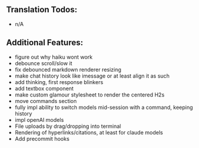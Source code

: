 ## Translation Todos:
- n/A

## Additional Features:
- figure out why haiku wont work
- debounce scroll/slow it
- fix debounced markdown renderer resizing
- make chat history look like imessage or at least align it as such
- add thinking, first response blinkers
- add textbox component
- make custom glamour stylesheet to render the centered H2s
- move commands section
- fully impl ability to switch models mid-session with a command, keeping history
- impl openAI models
- File uploads by drag/dropping into terminal
- Rendering of hyperlinks/citations, at least for claude models
- Add precommit hooks
